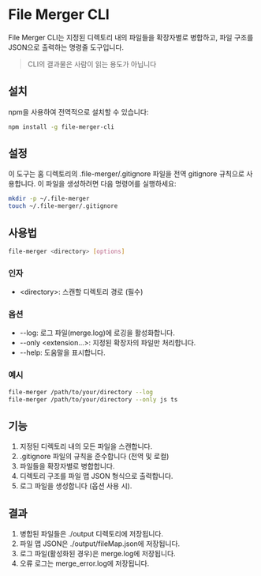 # File Merger CLI

File Merger CLI는 지정된 디렉토리 내의 파일들을 확장자별로 병합하고, 파일 구조를 JSON으로 출력하는 명령줄 도구입니다.

> CLI의 결과물은 사람이 읽는 용도가 아닙니다 
## 설치

npm을 사용하여 전역적으로 설치할 수 있습니다:

```bash
npm install -g file-merger-cli
```
## 설정
이 도구는 홈 디렉토리의 .file-merger/.gitignore 파일을 전역 gitignore 규칙으로 사용합니다.
이 파일을 생성하려면 다음 명령어를 실행하세요:
```bash
mkdir -p ~/.file-merger
touch ~/.file-merger/.gitignore
```
## 사용법
```bash
file-merger <directory> [options]
```
### 인자

- \<directory\>: 스캔할 디렉토리 경로 (필수)

### 옵션

- --log: 로그 파일(merge.log)에 로깅을 활성화합니다.
- --only <extension...>: 지정된 확장자의 파일만 처리합니다.
- --help: 도움말을 표시합니다.
### 예시
```bash
file-merger /path/to/your/directory --log
file-merger /path/to/your/directory --only js ts
```
## 기능
1. 지정된 디렉토리 내의 모든 파일을 스캔합니다.
2. .gitignore 파일의 규칙을 준수합니다 (전역 및 로컬)
3. 파일들을 확장자별로 병합합니다.
4. 디렉토리 구조를 파일 맵 JSON 형식으로 출력합니다.
5. 로그 파일을 생성합니다 (옵션 사용 시).
## 결과
1. 병합된 파일들은 ./output 디렉토리에 저장됩니다.
2. 파일 맵 JSON은 ./output/fileMap.json에 저장됩니다.
3. 로그 파일(활성화된 경우)은 merge.log에 저장됩니다.
4. 오류 로그는 merge_error.log에 저장됩니다.
